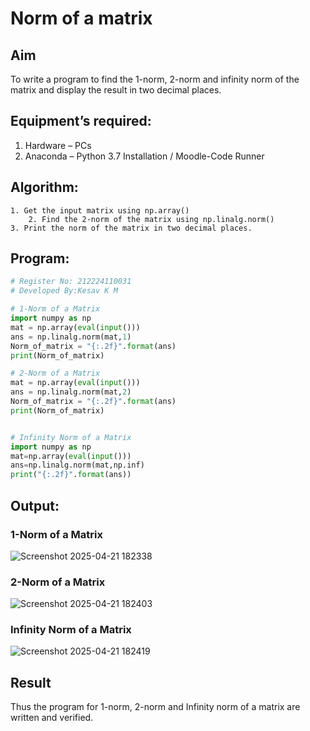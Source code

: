 # Norm of a matrix
## Aim
To write a program to find the 1-norm, 2-norm and infinity norm of the matrix and display the result in two decimal places.
## Equipment’s required:
1.	Hardware – PCs
2.	Anaconda – Python 3.7 Installation / Moodle-Code Runner
## Algorithm:
	1. Get the input matrix using np.array()   
        2. Find the 2-norm of the matrix using np.linalg.norm()
	3. Print the norm of the matrix in two decimal places.
## Program:
```Python
# Register No: 212224110031
# Developed By:Kesav K M

# 1-Norm of a Matrix
import numpy as np
mat = np.array(eval(input()))
ans = np.linalg.norm(mat,1)
Norm_of_matrix = "{:.2f}".format(ans)
print(Norm_of_matrix)

# 2-Norm of a Matrix
mat = np.array(eval(input()))
ans = np.linalg.norm(mat,2)
Norm_of_matrix = "{:.2f}".format(ans)
print(Norm_of_matrix)


# Infinity Norm of a Matrix
import numpy as np
mat=np.array(eval(input()))
ans=np.linalg.norm(mat,np.inf)
print("{:.2f}".format(ans))
```
## Output:
### 1-Norm of a Matrix
![Screenshot 2025-04-21 182338](https://github.com/user-attachments/assets/82024f6b-e222-4d87-a4e9-cebd93d45be6)


### 2-Norm of a Matrix
![Screenshot 2025-04-21 182403](https://github.com/user-attachments/assets/8909ee42-fb73-43f4-82cb-237933627b49)


### Infinity Norm of a Matrix
![Screenshot 2025-04-21 182419](https://github.com/user-attachments/assets/09d877e8-f258-4e67-9b42-be401f951d20)


## Result
Thus the program for 1-norm, 2-norm and Infinity norm of a matrix are written and verified.
